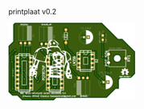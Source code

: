 printplaat v0.2

<img src="https://github.com/pappavis/EasyLab-retro-synth-SN76489/blob/master/KiCAD/SN76489%20arduino%20nano%20shield/plaatje/EasyLabMuziek%20editie_SN76489_pcb_0.5_voor.png?raw=true" width="50%" height="50%">
